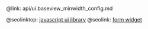 @link: api/ui.baseview_minwidth_config.md

@seolinktop: [javascript ui library](https://webix.com)
@seolink: [form widget](https://webix.com/widget/form/)